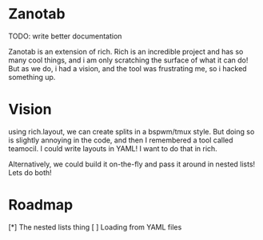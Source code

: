# Zanotab

TODO: write better documentation

Zanotab is an extension of rich.
Rich is an incredible project and has so many cool things, and i am only scratching the surface of what it can do!
But as we do, i had a vision, and the tool was frustrating me, so i hacked something up.

# Vision

using rich.layout, we can create splits in a bspwm/tmux style. But doing so is slightly annoying in the code, and then
I remembered a tool called teamocil. I could write layouts in YAML! I want to do that in rich.

Alternatively, we could build it on-the-fly and pass it around in nested lists! Lets do both!

# Roadmap

[*] The nested lists thing
[ ] Loading from YAML files


